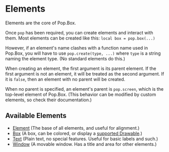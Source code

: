 # Elements

Elements are the core of Pop.Box.

Once `pop` has been required, you can create elements and interact with them.
Most elements can be created like this: `local box = pop.box(...)`

However, if an element's name clashes with a function name used in Pop.Box, you
will have to use `pop.create(type, ...)` where `type` is a string naming the
element type. (No standard elements do this.)

When creating an element, the first argument is its parent element. If the first
argument is not an element, it will be treated as the second argument. If it is
`false`, then an element with no parent will be created.

When no parent is specified, an element's parent is `pop.screen`, which is the
top-level element of Pop.Box. (This behavior can be modified by custom elements,
so check their documentation.)

## Available Elements

- [Element][1] (The base of all elements, and useful for alignment.)
- [Box][2] (A box, can be colored, or display a [supported Drawable][3].)
- [Text][4] (Plain text, no special features. Useful for basic labels and such.)
- [Window][5] (A movable window. Has a title and area for other elements.)

[1]: ./elements/element.md
[2]: ./elements/box.md
[3]: ./Drawables.md
[4]: ./elements/text.md
[5]: ./elements/window.md
